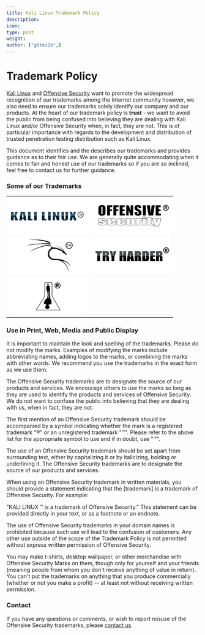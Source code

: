 ```yaml
---
title: Kali Linux Trademark Policy
description:
icon:
type: post
weight:
author: ["g0tmi1k",]
---
```


# Trademark Policy

[Kali Linux](/) and [Offensive Security](https://www.offensive-security.com/) want to promote the widespread recognition of our trademarks among the Internet community however, we also need to ensure our trademarks solely identify our company and our products. At the heart of our trademark policy is **trust** - we want to avoid the public from being confused into believing they are dealing with Kali Linux and/or Offensive Security when, in fact, they are not. This is of particular importance with regards to the development and distribution of trusted penetration testing distribution such as Kali Linux.

This document identifies and the describes our trademarks and provides guidance as to their fair use. We are generally quite accommodating when it comes to fair and honest use of our trademarks so if you are so inclined, feel free to contact us for further guidance.

### Some of our Trademarks

|                            |                              |
|----------------------------|------------------------------|
![](images/kali-tm.png)      | ![](images/offsec-tm.png)    |
![](images/dragon-tm.png)    | ![](images/tryharder-tm.png) |
![](images/manindoor-tm.png) |                              |

### Use in Print, Web, Media and Public Display

It is important to maintain the look and spelling of the trademarks. Please do not modify the marks. Examples of modifying the marks include abbreviating names, adding logos to the marks, or combining the marks with other words. We recommend you use the trademarks in the exact form as we use them.

The Offensive Security trademarks are to designate the source of our products and services. We encourage others to use the marks so long as they are used to identify the products and services of Offensive Security. We do not want to confuse the public into believing that they are dealing with us, when in fact, they are not.

The first mention of an Offensive Security trademark should be accompanied by a symbol indicating whether the mark is a registered trademark "®" or an unregistered trademark "™". Please refer to the above list for the appropriate symbol to use and if in doubt, use "™".

The use of an Offensive Security trademark should be set apart from surrounding text, either by capitalizing it or by italicizing, bolding or underlining it. The Offensive Security trademarks are to designate the source of our products and services.

When using an Offensive Security trademark in written materials, you should provide a statement indicating that the \[trademark\] is a trademark of Offensive Security. For example:

"KALI LINUX ™ is a trademark of Offensive Security." This statement can be provided directly in your text, or as a footnote or an endnote.

The use of Offensive Security trademarks in your domain names is prohibited because such use will lead to the confusion of customers. Any other use outside of the scope of the Trademark Policy is not permitted without express written permission of Offensive Security.

You may make t-shirts, desktop wallpaper, or other merchandise with Offensive Security Marks on them, though only for yourself and your friends (meaning people from whom you don't receive anything of value in return). You can't put the trademarks on anything that you produce commercially (whether or not you make a profit) -- at least not without receiving written permission.

### Contact

If you have any questions or comments, or wish to report misuse of the Offensive Security trademarks, please [contact us](/contact/).
